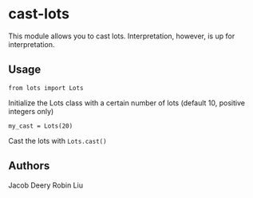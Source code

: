 # cast-lots
This module allows you to cast lots.
Interpretation, however, is up for interpretation.

## Usage
`from lots import Lots`

Initialize the Lots class with a certain number of lots (default 10, positive integers only)

`my_cast = Lots(20)`

Cast the lots with `Lots.cast()`

## Authors 
Jacob Deery
Robin Liu
